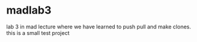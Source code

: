 # madlab3
lab 3 in mad lecture where we have learned to push pull and make clones. this is a small test project
